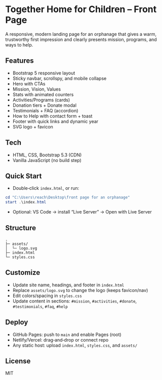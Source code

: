 # Together Home for Children – Front Page

A responsive, modern landing page for an orphanage that gives a warm, trustworthy first impression and clearly presents mission, programs, and ways to help.

## Features
- Bootstrap 5 responsive layout
- Sticky navbar, scrollspy, and mobile collapse
- Hero with CTAs
- Mission, Vision, Values
- Stats with animated counters
- Activities/Programs (cards)
- Donation tiers + Donate modal
- Testimonials + FAQ (accordion)
- How to Help with contact form + toast
- Footer with quick links and dynamic year
- SVG logo + favicon

## Tech
- HTML, CSS, Bootstrap 5.3 (CDN)
- Vanilla JavaScript (no build step)

## Quick Start
- Double‑click `index.html`, or run:
```powershell
cd "C:\Users\reach\Desktop\front page for an orphanage"
start .\index.html
```
- Optional: VS Code → install “Live Server” → Open with Live Server

## Structure
```
.
├─ assets/
│  └─ logo.svg
├─ index.html
└─ styles.css
```

## Customize
- Update site name, headings, and footer in `index.html`
- Replace `assets/logo.svg` to change the logo (keeps favicon/nav)
- Edit colors/spacing in `styles.css`
- Update content in sections: `#mission`, `#activities`, `#donate`, `#testimonials`, `#faq`, `#help`

## Deploy
- GitHub Pages: push to `main` and enable Pages (root)
- Netlify/Vercel: drag‑and‑drop or connect repo
- Any static host: upload `index.html`, `styles.css`, and `assets/`

## License
MIT
